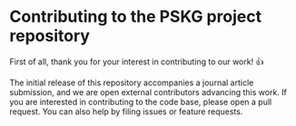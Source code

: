 # Contributing to the PSKG project repository

First of all, thank you for your interest in contributing to our work! 👍

The initial release of this repository accompanies a journal article submission, and we are open external contributors advancing this work. If you are interested in contributing to the code base, please  open a pull request.  You can also help by filing issues or feature requests. 